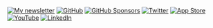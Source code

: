 [![My newsletter](https://img.shields.io/badge/💌%20Join%20my%20newsletter--_.svg?style=flat-square)](https://joshbuchea.com/newsletter)
[![GitHub](https://img.shields.io/github/followers/joshbuchea?label=Followers&logo=GitHub&style=flat-square)](https://github.com/joshbuchea)
[![GitHub Sponsors](https://img.shields.io/github/sponsors/joshbuchea?label=Sponsors&logo=GitHub&style=flat-square)](https://github.com/sponsors/joshbuchea)
[![Twitter](https://img.shields.io/twitter/follow/joshbuchea?label=Twitter&logo=twitter&style=flat-square)](https://twitter.com/joshbuchea)
[![App Store](https://img.shields.io/badge/App_Store--_.svg?style=flat-square&logo=apple)](https://apps.apple.com/developer/joshua-buchea/id469778668)
[![YouTube](https://img.shields.io/badge/YouTube--_.svg?style=flat-square&logo=youtube)](https://www.youtube.com/channel/UCqBtfD5kK8DArDROLudU2Lw)
[![LinkedIn](https://img.shields.io/badge/LinkedIn--_.svg?style=flat-square&logo=linkedin)](https://www.linkedin.com/in/joshbuchea/)

<!--

# Hey, I'm Josh 👋

I'm a software engineer who loves JavaScript and pragmatic solutions.

- 🧔 Pronouns: **He/Him**
- 📱 I'm currently working on mobile @ **[Axios](https://axios.com/)**
- 🌱 I’m currently learning more about building an audience
- 🐦 [Follow me on Twitter](https://twitter.com/joshbuchea)
- 💌 [Join my email list](https://joshbuchea.com/)

-->

<!--
**joshbuchea/joshbuchea** is a ✨ _special_ ✨ repository because its `README.md` (this file) appears on your GitHub profile.

Here are some ideas to get you started:

- 🔭 I’m currently working on ...
- 🌱 I’m currently learning ...
- 👯 I’m looking to collaborate on ...
- 🤔 I’m looking for help with ...
- 💬 Ask me about ...
- 📫 How to reach me: ...
- 😄 Pronouns: ...
- ⚡ Fun fact: ...
-->
